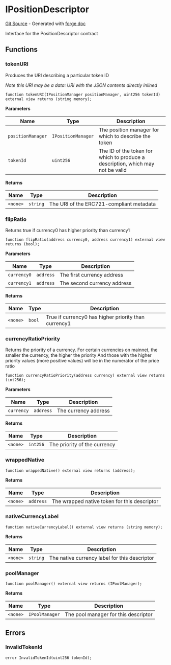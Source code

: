 # IPositionDescriptor
[Git Source](https://github.com/uniswap/v4-periphery/blob/ea2bf2e1ba6863bb809fc2ff791744f308c4a26d/src/interfaces/IPositionDescriptor.sol) - Generated with [forge doc](https://book.getfoundry.sh/reference/forge/forge-doc)

Interface for the PositionDescriptor contract


## Functions
### tokenURI

Produces the URI describing a particular token ID

*Note this URI may be a data: URI with the JSON contents directly inlined*


```solidity
function tokenURI(IPositionManager positionManager, uint256 tokenId) external view returns (string memory);
```
**Parameters**

|Name|Type|Description|
|----|----|-----------|
|`positionManager`|`IPositionManager`|The position manager for which to describe the token|
|`tokenId`|`uint256`|The ID of the token for which to produce a description, which may not be valid|

**Returns**

|Name|Type|Description|
|----|----|-----------|
|`<none>`|`string`|The URI of the ERC721-compliant metadata|


### flipRatio

Returns true if currency0 has higher priority than currency1


```solidity
function flipRatio(address currency0, address currency1) external view returns (bool);
```
**Parameters**

|Name|Type|Description|
|----|----|-----------|
|`currency0`|`address`|The first currency address|
|`currency1`|`address`|The second currency address|

**Returns**

|Name|Type|Description|
|----|----|-----------|
|`<none>`|`bool`|True if currency0 has higher priority than currency1|


### currencyRatioPriority

Returns the priority of a currency.
For certain currencies on mainnet, the smaller the currency, the higher the priority
And those with the higher priority values (more positive values) will be in the numerator of the price ratio


```solidity
function currencyRatioPriority(address currency) external view returns (int256);
```
**Parameters**

|Name|Type|Description|
|----|----|-----------|
|`currency`|`address`|The currency address|

**Returns**

|Name|Type|Description|
|----|----|-----------|
|`<none>`|`int256`|The priority of the currency|


### wrappedNative


```solidity
function wrappedNative() external view returns (address);
```
**Returns**

|Name|Type|Description|
|----|----|-----------|
|`<none>`|`address`|The wrapped native token for this descriptor|


### nativeCurrencyLabel


```solidity
function nativeCurrencyLabel() external view returns (string memory);
```
**Returns**

|Name|Type|Description|
|----|----|-----------|
|`<none>`|`string`|The native currency label for this descriptor|


### poolManager


```solidity
function poolManager() external view returns (IPoolManager);
```
**Returns**

|Name|Type|Description|
|----|----|-----------|
|`<none>`|`IPoolManager`|The pool manager for this descriptor|


## Errors
### InvalidTokenId

```solidity
error InvalidTokenId(uint256 tokenId);
```

